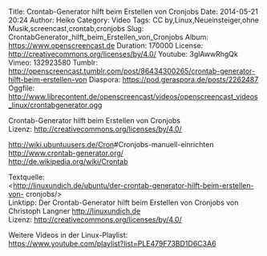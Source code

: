 Title: Crontab-Generator hilft beim Erstellen von Cronjobs
Date: 2014-05-21 20:24
Author: Heiko
Category: Video
Tags: CC by,Linux,Neueinsteiger,ohne Musik,screencast,crontab,cronjobs
Slug: CrontabGenerator_hilft_beim_Erstellen_von_Cronjobs
Album: https://www.openscreencast.de
Duration: 170000
License: http://creativecommons.org/licenses/by/4.0/
Youtube: 3glAwwRhgQk
Vimeo: 132923580
Tumblr: http://openscreencast.tumblr.com/post/86434300265/crontab-generator-hilft-beim-erstellen-von
Diaspora: https://pod.geraspora.de/posts/2262487
Oggfile: http://www.librecontent.de/openscreencast/videos/openscreencast_videos_linux/crontabgenerator.ogg

Crontab-Generator hilft beim Erstellen von Cronjobs  
Lizenz: <http://creativecommons.org/licenses/by/4.0/>  
  
<http://wiki.ubuntuusers.de/Cron>#Cronjobs-manuell-einrichten  
<http://www.crontab-generator.org/>  
<http://de.wikipedia.org/wiki/Crontab>  
  
Textquelle:  
<http://linuxundich.de/ubuntu/der-crontab-generator-hilft-beim-erstellen-von-
cronjobs/>  
Linktipp: Der Crontab-Generator hilft beim Erstellen von Cronjobs von
Christoph Langner <http://linuxundich.de>  
Lizenz: <http://creativecommons.org/licenses/by/4.0/>  
  
Weitere Videos in der Linux-Playlist:  
<https://www.youtube.com/playlist?list=PLE479F73BD1D6C3A6>  
  

